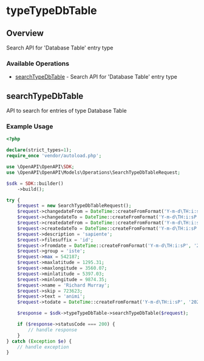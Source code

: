 # typeTypeDbTable

## Overview

Search API for 'Database Table' entry type

### Available Operations

* [searchTypeDbTable](#searchtypedbtable) - Search API for 'Database Table' entry type

## searchTypeDbTable

API to search for entries of type Database Table

### Example Usage

```php
<?php

declare(strict_types=1);
require_once 'vendor/autoload.php';

use \OpenAPI\OpenAPI\SDK;
use \OpenAPI\OpenAPI\Models\Operations\SearchTypeDbTableRequest;

$sdk = SDK::builder()
    ->build();

try {
    $request = new SearchTypeDbTableRequest();
    $request->changedateFrom = DateTime::createFromFormat('Y-m-d\TH:i:sP', '2021-04-25T15:46:52.343Z');
    $request->changedateTo = DateTime::createFromFormat('Y-m-d\TH:i:sP', '2022-03-04T07:26:03.876Z');
    $request->createdateFrom = DateTime::createFromFormat('Y-m-d\TH:i:sP', '2022-02-27T11:17:23.811Z');
    $request->createdateTo = DateTime::createFromFormat('Y-m-d\TH:i:sP', '2022-01-27T21:54:39.142Z');
    $request->description = 'sapiente';
    $request->filesuffix = 'id';
    $request->fromdate = DateTime::createFromFormat('Y-m-d\TH:i:sP', '2022-12-02T15:06:25.913Z');
    $request->group = 'iste';
    $request->max = 542187;
    $request->maxlatitude = 1295.31;
    $request->maxlongitude = 3560.07;
    $request->minlatitude = 5397.03;
    $request->minlongitude = 9874.35;
    $request->name = 'Richard Murray';
    $request->skip = 723623;
    $request->text = 'animi';
    $request->todate = DateTime::createFromFormat('Y-m-d\TH:i:sP', '2022-07-18T18:41:54.686Z');

    $response = $sdk->typeTypeDbTable->searchTypeDbTable($request);

    if ($response->statusCode === 200) {
        // handle response
    }
} catch (Exception $e) {
    // handle exception
}
```
